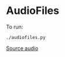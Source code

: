# AudioFiles
To run:

```
./audiofiles.py
```

[Source audio](https://soundcloud.com/buzzfeednews/oncleekenotfleek)
